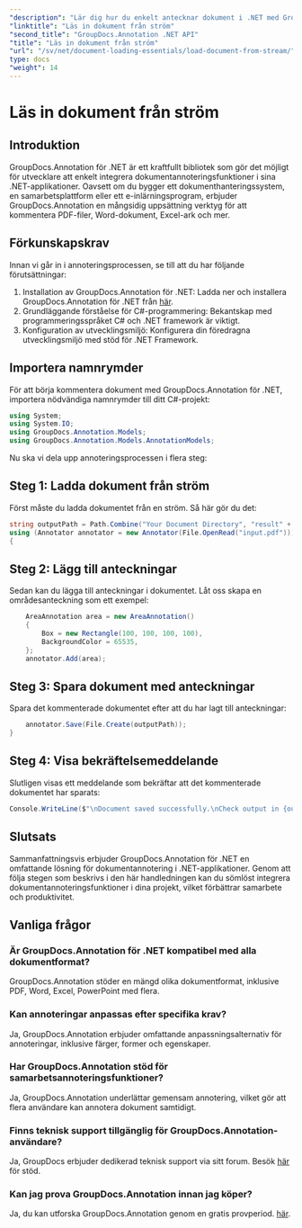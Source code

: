 ```yaml
---
"description": "Lär dig hur du enkelt antecknar dokument i .NET med GroupDocs.Annotation. Förbättra samarbete och produktivitet."
"linktitle": "Läs in dokument från ström"
"second_title": "GroupDocs.Annotation .NET API"
"title": "Läs in dokument från ström"
"url": "/sv/net/document-loading-essentials/load-document-from-stream/"
type: docs
"weight": 14
---
```


# Läs in dokument från ström

## Introduktion
GroupDocs.Annotation för .NET är ett kraftfullt bibliotek som gör det möjligt för utvecklare att enkelt integrera dokumentannoteringsfunktioner i sina .NET-applikationer. Oavsett om du bygger ett dokumenthanteringssystem, en samarbetsplattform eller ett e-inlärningsprogram, erbjuder GroupDocs.Annotation en mångsidig uppsättning verktyg för att kommentera PDF-filer, Word-dokument, Excel-ark och mer.
## Förkunskapskrav
Innan vi går in i annoteringsprocessen, se till att du har följande förutsättningar:
1. Installation av GroupDocs.Annotation för .NET: Ladda ner och installera GroupDocs.Annotation för .NET från [här](https://releases.groupdocs.com/annotation/net/).
2. Grundläggande förståelse för C#-programmering: Bekantskap med programmeringsspråket C# och .NET framework är viktigt.
3. Konfiguration av utvecklingsmiljö: Konfigurera din föredragna utvecklingsmiljö med stöd för .NET Framework.

## Importera namnrymder
För att börja kommentera dokument med GroupDocs.Annotation för .NET, importera nödvändiga namnrymder till ditt C#-projekt:
```csharp
using System;
using System.IO;
using GroupDocs.Annotation.Models;
using GroupDocs.Annotation.Models.AnnotationModels;
```

Nu ska vi dela upp annoteringsprocessen i flera steg:
## Steg 1: Ladda dokument från ström
Först måste du ladda dokumentet från en ström. Så här gör du det:
```csharp
string outputPath = Path.Combine("Your Document Directory", "result" + Path.GetExtension("input.pdf"));
using (Annotator annotator = new Annotator(File.OpenRead("input.pdf")))
{
```
## Steg 2: Lägg till anteckningar
Sedan kan du lägga till anteckningar i dokumentet. Låt oss skapa en områdesanteckning som ett exempel:
```csharp
	AreaAnnotation area = new AreaAnnotation()
	{
		Box = new Rectangle(100, 100, 100, 100),
		BackgroundColor = 65535,
	};
	annotator.Add(area);
```
## Steg 3: Spara dokument med anteckningar
Spara det kommenterade dokumentet efter att du har lagt till anteckningar:
```csharp
	annotator.Save(File.Create(outputPath));
}
```
## Steg 4: Visa bekräftelsemeddelande
Slutligen visas ett meddelande som bekräftar att det kommenterade dokumentet har sparats:
```csharp
Console.WriteLine($"\nDocument saved successfully.\nCheck output in {outputPath}.");
```

## Slutsats
Sammanfattningsvis erbjuder GroupDocs.Annotation för .NET en omfattande lösning för dokumentannotering i .NET-applikationer. Genom att följa stegen som beskrivs i den här handledningen kan du sömlöst integrera dokumentannoteringsfunktioner i dina projekt, vilket förbättrar samarbete och produktivitet.
## Vanliga frågor
### Är GroupDocs.Annotation för .NET kompatibel med alla dokumentformat?
GroupDocs.Annotation stöder en mängd olika dokumentformat, inklusive PDF, Word, Excel, PowerPoint med flera.
### Kan annoteringar anpassas efter specifika krav?
Ja, GroupDocs.Annotation erbjuder omfattande anpassningsalternativ för annoteringar, inklusive färger, former och egenskaper.
### Har GroupDocs.Annotation stöd för samarbetsannoteringsfunktioner?
Ja, GroupDocs.Annotation underlättar gemensam annotering, vilket gör att flera användare kan annotera dokument samtidigt.
### Finns teknisk support tillgänglig för GroupDocs.Annotation-användare?
Ja, GroupDocs erbjuder dedikerad teknisk support via sitt forum. Besök [här](https://forum.groupdocs.com/c/annotation/10) för stöd.
### Kan jag prova GroupDocs.Annotation innan jag köper?
Ja, du kan utforska GroupDocs.Annotation genom en gratis provperiod. [här](https://releases.groupdocs.com/).